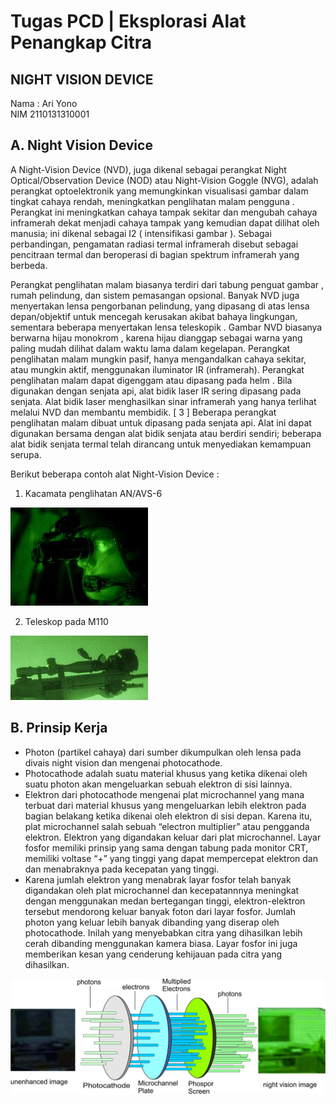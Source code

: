 # Tugas PCD | Eksplorasi Alat Penangkap Citra
## NIGHT VISION DEVICE
Nama : Ari Yono <br>
NIM 2110131310001

## A. Night Vision Device
A Night-Vision Device (NVD), juga dikenal sebagai perangkat Night Optical/Observation Device (NOD) atau Night-Vision Goggle (NVG), adalah perangkat optoelektronik yang memungkinkan visualisasi gambar dalam tingkat cahaya rendah, meningkatkan penglihatan malam pengguna . Perangkat ini meningkatkan cahaya tampak sekitar dan mengubah cahaya inframerah dekat menjadi cahaya tampak yang kemudian dapat dilihat oleh manusia; ini dikenal sebagai I2 ( intensifikasi gambar ). Sebagai perbandingan, pengamatan radiasi termal inframerah disebut sebagai pencitraan termal dan beroperasi di bagian spektrum inframerah yang berbeda.

Perangkat penglihatan malam biasanya terdiri dari tabung penguat gambar , rumah pelindung, dan sistem pemasangan opsional. Banyak NVD juga menyertakan lensa pengorbanan pelindung, yang dipasang di atas lensa depan/objektif untuk mencegah kerusakan akibat bahaya lingkungan, sementara beberapa menyertakan lensa teleskopik . Gambar NVD biasanya berwarna hijau monokrom , karena hijau dianggap sebagai warna yang paling mudah dilihat dalam waktu lama dalam kegelapan. Perangkat penglihatan malam mungkin pasif, hanya mengandalkan cahaya sekitar, atau mungkin aktif, menggunakan iluminator IR (inframerah). Perangkat penglihatan malam dapat digenggam atau dipasang pada helm . Bila digunakan dengan senjata api, alat bidik laser IR sering dipasang pada senjata. Alat bidik laser menghasilkan sinar inframerah yang hanya terlihat melalui NVD dan membantu membidik. [ 3 ] Beberapa perangkat penglihatan malam dibuat untuk dipasang pada senjata api. Alat ini dapat digunakan bersama dengan alat bidik senjata atau berdiri sendiri; beberapa alat bidik senjata termal telah dirancang untuk menyediakan kemampuan serupa.

Berikut beberapa contoh alat Night-Vision Device :
1. Kacamata penglihatan AN/AVS-6

![AN/AVS-6](img/nvg.jpg)

2. Teleskop pada M110

![AN/AVS-6](img/teleskop.jpg)

## B. Prinsip Kerja
- Photon (partikel cahaya) dari sumber dikumpulkan oleh lensa pada divais night vision dan mengenai photocathode.
- Photocathode adalah suatu material khusus yang ketika dikenai oleh suatu photon akan mengeluarkan sebuah elektron di sisi lainnya.
- Elektron dari photocathode mengenai plat microchannel yang mana terbuat dari material khusus yang mengeluarkan lebih elektron pada bagian belakang ketika dikenai oleh elektron di sisi depan. Karena itu, plat microchannel salah sebuah “electron multiplier” atau pengganda elektron. Elektron yang digandakan keluar dari plat microchannel. Layar fosfor memiliki prinsip yang sama dengan tabung pada monitor CRT, memiliki voltase “+” yang tinggi yang dapat mempercepat elektron dan dan menabraknya pada kecepatan yang tinggi.
- Karena jumlah elektron yang menabrak layar fosfor telah banyak digandakan oleh plat microchannel dan kecepatannnya meningkat dengan menggunakan medan bertegangan tinggi, elektron-elektron tersebut mendorong keluar banyak foton dari layar fosfor. Jumlah photon yang keluar lebih banyak dibanding yang diserap oleh photocathode. Inilah yang menyebabkan citra yang dihasilkan lebih cerah dibanding menggunakan kamera biasa. Layar fosfor ini juga memberikan kesan yang cenderung kehijauan pada citra yang dihasilkan.

![AN/AVS-6](img/cara.jpeg)
